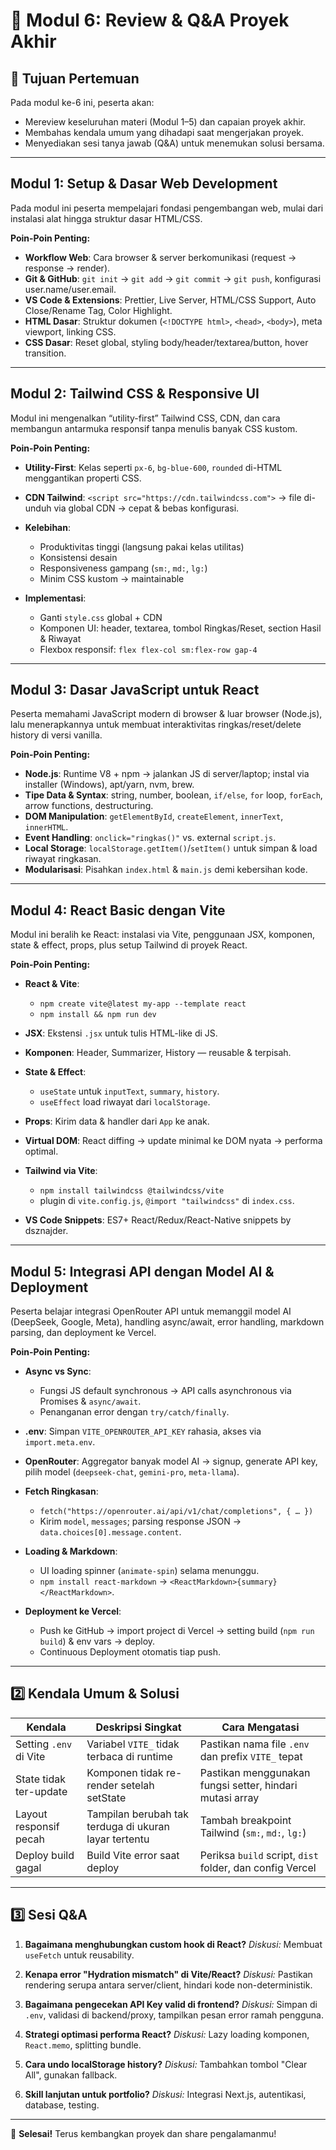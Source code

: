 # 📌 Modul 6: Review & Q\&A Proyek Akhir

## 🎯 Tujuan Pertemuan

Pada modul ke-6 ini, peserta akan:

- Mereview keseluruhan materi (Modul 1–5) dan capaian proyek akhir.
- Membahas kendala umum yang dihadapi saat mengerjakan proyek.
- Menyediakan sesi tanya jawab (Q\&A) untuk menemukan solusi bersama.

---

## Modul 1: Setup & Dasar Web Development

Pada modul ini peserta mempelajari fondasi pengembangan web, mulai dari instalasi alat hingga struktur dasar HTML/CSS.

**Poin-Poin Penting:**

- **Workflow Web**: Cara browser & server berkomunikasi (request → response → render).
- **Git & GitHub**: `git init` → `git add` → `git commit` → `git push`, konfigurasi user.name/user.email.
- **VS Code & Extensions**: Prettier, Live Server, HTML/CSS Support, Auto Close/Rename Tag, Color Highlight.
- **HTML Dasar**: Struktur dokumen (`<!DOCTYPE html>`, `<head>`, `<body>`), meta viewport, linking CSS.
- **CSS Dasar**: Reset global, styling body/header/textarea/button, hover transition.

---

## Modul 2: Tailwind CSS & Responsive UI

Modul ini mengenalkan “utility-first” Tailwind CSS, CDN, dan cara membangun antarmuka responsif tanpa menulis banyak CSS kustom.

**Poin-Poin Penting:**

- **Utility-First**: Kelas seperti `px-6`, `bg-blue-600`, `rounded` di-HTML menggantikan properti CSS.
- **CDN Tailwind**: `<script src="https://cdn.tailwindcss.com">` → file di-unduh via global CDN → cepat & bebas konfigurasi.
- **Kelebihan**:

  - Produktivitas tinggi (langsung pakai kelas utilitas)
  - Konsistensi desain
  - Responsiveness gampang (`sm:`, `md:`, `lg:`)
  - Minim CSS kustom → maintainable

- **Implementasi**:

  - Ganti `style.css` global + CDN
  - Komponen UI: header, textarea, tombol Ringkas/Reset, section Hasil & Riwayat
  - Flexbox responsif: `flex flex-col sm:flex-row gap-4`

---

## Modul 3: Dasar JavaScript untuk React

Peserta memahami JavaScript modern di browser & luar browser (Node.js), lalu menerapkannya untuk membuat interaktivitas ringkas/reset/delete history di versi vanilla.

**Poin-Poin Penting:**

- **Node.js**: Runtime V8 + npm → jalankan JS di server/laptop; instal via installer (Windows), apt/yarn, nvm, brew.
- **Tipe Data & Syntax**: string, number, boolean, `if/else`, `for` loop, `forEach`, arrow functions, destructuring.
- **DOM Manipulation**: `getElementById`, `createElement`, `innerText`, `innerHTML`.
- **Event Handling**: `onclick="ringkas()"` vs. external `script.js`.
- **Local Storage**: `localStorage.getItem()`/`setItem()` untuk simpan & load riwayat ringkasan.
- **Modularisasi**: Pisahkan `index.html` & `main.js` demi kebersihan kode.

---

## Modul 4: React Basic dengan Vite

Modul ini beralih ke React: instalasi via Vite, penggunaan JSX, komponen, state & effect, props, plus setup Tailwind di proyek React.

**Poin-Poin Penting:**

- **React & Vite**:

  - `npm create vite@latest my-app --template react`
  - `npm install && npm run dev`

- **JSX**: Ekstensi `.jsx` untuk tulis HTML-like di JS.
- **Komponen**: Header, Summarizer, History — reusable & terpisah.
- **State & Effect**:

  - `useState` untuk `inputText`, `summary`, `history`.
  - `useEffect` load riwayat dari `localStorage`.

- **Props**: Kirim data & handler dari `App` ke anak.
- **Virtual DOM**: React diffing → update minimal ke DOM nyata → performa optimal.
- **Tailwind via Vite**:

  - `npm install tailwindcss @tailwindcss/vite`
  - plugin di `vite.config.js`, `@import "tailwindcss"` di `index.css`.

- **VS Code Snippets**: ES7+ React/Redux/React-Native snippets by dsznajder.

---

## Modul 5: Integrasi API dengan Model AI & Deployment

Peserta belajar integrasi OpenRouter API untuk memanggil model AI (DeepSeek, Google, Meta), handling async/await, error handling, markdown parsing, dan deployment ke Vercel.

**Poin-Poin Penting:**

- **Async vs Sync**:

  - Fungsi JS default synchronous → API calls asynchronous via Promises & `async/await`.
  - Penanganan error dengan `try/catch/finally`.

- **.env**: Simpan `VITE_OPENROUTER_API_KEY` rahasia, akses via `import.meta.env`.
- **OpenRouter**: Aggregator banyak model AI → signup, generate API key, pilih model (`deepseek-chat`, `gemini-pro`, `meta-llama`).
- **Fetch Ringkasan**:

  - `fetch("https://openrouter.ai/api/v1/chat/completions", { … })`
  - Kirim `model`, `messages`; parsing response JSON → `data.choices[0].message.content`.

- **Loading & Markdown**:

  - UI loading spinner (`animate-spin`) selama menunggu.
  - `npm install react-markdown` → `<ReactMarkdown>{summary}</ReactMarkdown>`.

- **Deployment ke Vercel**:

  - Push ke GitHub → import project di Vercel → setting build (`npm run build`) & env vars → deploy.
  - Continuous Deployment otomatis tiap push.

---

## 2️⃣ Kendala Umum & Solusi

| Kendala                | Deskripsi Singkat                                     | Cara Mengatasi                                           |
| ---------------------- | ----------------------------------------------------- | -------------------------------------------------------- |
| Setting `.env` di Vite | Variabel `VITE_` tidak terbaca di runtime             | Pastikan nama file `.env` dan prefix `VITE_` tepat       |
| State tidak ter-update | Komponen tidak re-render setelah setState             | Pastikan menggunakan fungsi setter, hindari mutasi array |
| Layout responsif pecah | Tampilan berubah tak terduga di ukuran layar tertentu | Tambah breakpoint Tailwind (`sm:`, `md:`, `lg:`)         |
| Deploy build gagal     | Build Vite error saat deploy                          | Periksa `build` script, `dist` folder, dan config Vercel |

---

## 3️⃣ Sesi Q\&A

1. **Bagaimana menghubungkan custom hook di React?**
   _Diskusi:_ Membuat `useFetch` untuk reusability.

2. **Kenapa error "Hydration mismatch" di Vite/React?**
   _Diskusi:_ Pastikan rendering serupa antara server/client, hindari kode non-deterministik.

3. **Bagaimana pengecekan API Key valid di frontend?**
   _Diskusi:_ Simpan di `.env`, validasi di backend/proxy, tampilkan pesan error ramah pengguna.

4. **Strategi optimasi performa React?**
   _Diskusi:_ Lazy loading komponen, `React.memo`, splitting bundle.

5. **Cara undo localStorage history?**
   _Diskusi:_ Tambahkan tombol "Clear All", gunakan fallback.

6. **Skill lanjutan untuk portfolio?**
   _Diskusi:_ Integrasi Next.js, autentikasi, database, testing.

---

🚀 **Selesai!** Terus kembangkan proyek dan share pengalamanmu!
